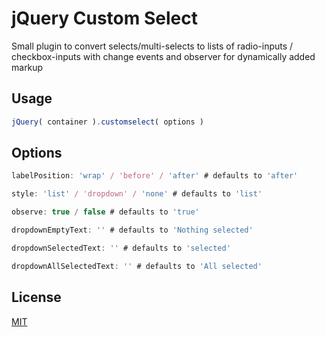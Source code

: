 # jQuery Custom Select

Small plugin to convert selects/multi-selects to lists of radio-inputs / checkbox-inputs with change events and observer for dynamically added markup

## Usage

```javascript
jQuery( container ).customselect( options )
```

## Options
```javascript
labelPosition: 'wrap' / 'before' / 'after' # defaults to 'after'

style: 'list' / 'dropdown' / 'none' # defaults to 'list'

observe: true / false # defaults to 'true'

dropdownEmptyText: '' # defaults to 'Nothing selected'

dropdownSelectedText: '' # defaults to 'selected'

dropdownAllSelectedText: '' # defaults to 'All selected'
```

## License
[MIT](https://choosealicense.com/licenses/mit/)